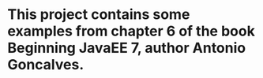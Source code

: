 # This project contains some examples from chapter 6 of the book Beginning JavaEE 7, author Antonio Goncalves.
